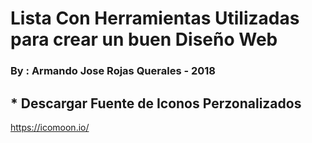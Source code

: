 # Lista Con Herramientas Utilizadas para crear un buen Diseño Web
### By : Armando Jose Rojas Querales - 2018 


## * Descargar Fuente de Iconos Perzonalizados 

https://icomoon.io/ 